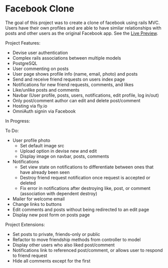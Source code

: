 # Facebook Clone

The goal of this project was to create a clone of facebook using rails MVC. Users have their own profiles and are able to have similar relationships with posts and other users as the original Facebook app. See the <a href="https://mchong-facebook-clone.fly.dev">Live Preview</a>.

Project Features:

- Devise user authentication
- Complex rails associations between multiple models
- PostgreSQL
- User commenting on posts
- User page shows profile info (name, email, photo) and posts
- Send and receive friend requests on users index page
- Notifications for new friend requests, comments, and likes
- Like/unlike posts and comments
- Navbar (User profile, posts, users, notifications, edit profile, log in/out)
- Only post/comment author can edit and delete post/comment
- Hosting via fly.io
- OmniAuth signin via Facebook

In Progress:

To Do:

- User profile photo
  - Set default image src
  - Upload option in devise new and edit
  - Display image on navbar, posts, comments
- Notifications
  - Set view state on notifications to differentiate between ones that have already been seen
  - Destroy friend request notification once request is accepted or deleted
  - Fix error in notifications after destroying like, post, or comment (association with dependent destroy)
- Mailer for welcome email
- Change links to buttons
- Edit comments and posts without being redirected to an edit page
- Display new post form on posts page

Project Extensions:

- Set posts to private, friends-only or public
- Refactor to move friendship methods from controller to model
- Display other users who also liked post/comment
- Notifications link to referenced post/comment, or allows user to respond to friend request
- Hide all comments except for the first
